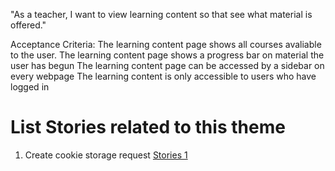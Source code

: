 "As a teacher, I want to view learning content so that see what material is offered."



Acceptance Criteria:
The learning content page shows all courses avaliable to the user.
The learning content page shows a progress bar on material the user has begun
The learning content page can be accessed by a sidebar on every webpage
The learning content is only accessible to users who have logged in


# List Stories related to this theme
1. Create cookie storage request [Stories 1](documentation/templates/theme/initiatives/epics/stories/tasks/task_template.md)
